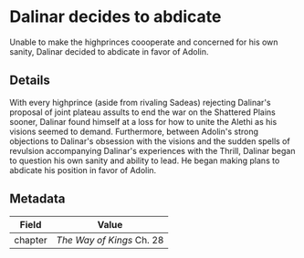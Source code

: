# Dalinar decides to abdicate
Unable to make the highprinces coooperate and concerned for his own sanity, Dalinar decided to abdicate in favor of Adolin.

## Details
With every highprince (aside from rivaling Sadeas) rejecting Dalinar's proposal of joint plateau assults to end the war on the Shattered Plains sooner, Dalinar found himself at a loss for how to unite the Alethi as his visions seemed to demand. Furthermore, between Adolin's strong objections to Dalinar's obsession with the visions and the sudden spells of revulsion accompanying Dalinar's experiences with the Thrill, Dalinar began to question his own sanity and ability to lead. He began making plans to abdicate his position in favor of Adolin.

## Metadata
| Field | Value |
| ----- | ----- |
| chapter | *The Way of Kings* Ch. 28 |
